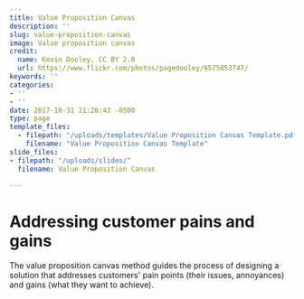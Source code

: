 ```yaml
---
title: Value Proposition Canvas
description: ''
slug: value-proposition-canvas
image: Value proposition canvas
credit:
  name: Kevin Dooley, CC BY 2.0
  url: https://www.flickr.com/photos/pagedooley/6575053747/
keywords: ''
categories:
- ''
- ''
date: 2017-10-31 21:28:43 -0500
type: page
template_files:
  - filepath: "/uploads/templates/Value Proposition Canvas Template.pdf"
    filename: "Value Proposition Canvas Template"
slide_files:
- filepath: "/uploads/slides/"
  filename: Value Proposition Canvas

---
```

# Addressing customer pains and gains

The value proposition canvas method guides the  process of designing a solution that addresses customers' pain points (their issues, annoyances) and gains (what they want to achieve).

